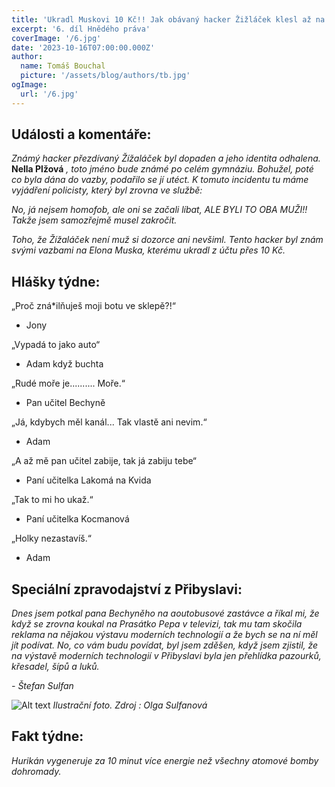 ```yaml
---
title: 'Ukradl Muskovi 10 Kč!! Jak obávaný hacker Žižláček klesl až na dno?!'
excerpt: '6. díl Hnědého práva'
coverImage: '/6.jpg'
date: '2023-10-16T07:00:00.000Z'
author:
  name: Tomáš Bouchal
  picture: '/assets/blog/authors/tb.jpg'
ogImage:
  url: '/6.jpg'
---
```


## **Události a komentáře:**

*Známý hacker přezdívaný Žížaláček byl dopaden a jeho identita odhalena.*
**Nella Plžová** *, toto jméno bude známé po celém gymnáziu. Bohužel, poté co
byla dána do vazby, podařilo se jí utéct. K tomuto incidentu tu máme
vyjádření policisty, který byl zrovna ve službě:*

*No, já nejsem homofob, ale oni se začali líbat, ALE BYLI TO OBA MUŽI!!
Takže jsem samozřejmě musel zakročit.*

*Toho, že Žížaláček není muž si dozorce ani nevšiml. Tento hacker byl znám
svými vazbami na Elona Muska, kterému ukradl z účtu přes 10 Kč.*

## **Hlášky týdne:**

„Proč zná*ilňuješ moji botu ve sklepě?!“

- Jony

„Vypadá to jako auto“

- Adam když buchta

„Rudé moře je.......... Moře.“

- Pan učitel Bechyně

„Já, kdybych měl kanál... Tak vlastě ani nevim.“

- Adam

„A až mě pan učitel zabije, tak já zabiju tebe“

- Paní učitelka Lakomá na Kvida

„Tak to mi ho ukaž.“

- Paní učitelka Kocmanová

„Holky nezastavíš.“

- Adam


## **Speciální zpravodajství z Přibyslavi:**

*Dnes jsem potkal pana Bechyněho na aoutobusové zastávce a říkal mi, že
když se zrovna koukal na Prasátko Pepa v televizi, tak mu tam skočila
reklama na nějakou výstavu moderních technologií a že bych se na ní měl jít
podívat. No, co vám budu povídat, byl jsem zděšen, když jsem zjistil, že na
výstavě moderních technologií v Přibyslavi byla jen přehlídka pazourků,
křesadel, šípů a luků.*

*- Štefan Sulfan*

![Alt text](../ilufot6.png)
*Ilustrační foto. Zdroj : Olga Sulfanová*

## **Fakt týdne:**

*Hurikán vygeneruje za 10 minut více energie než všechny atomové bomby dohromady.*

